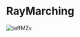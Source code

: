 # RayMarching
![teffMZv](https://user-images.githubusercontent.com/61834010/161596573-14653ac6-29ef-4fc5-a733-0f87cf892207.gif)
